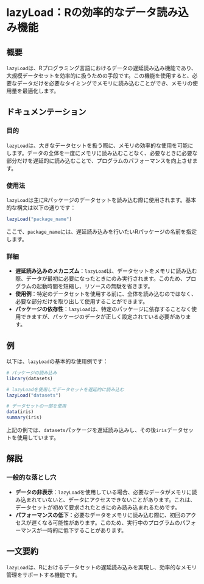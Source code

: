 <!--
Meta Description: # lazyLoad：Rの効率的なデータ読み込み機能 ## 概要 `lazyLoad`は、Rプログラミング言語におけるデータの遅延読み込み機能であり、大規模データセットを効率的に扱うための手段です。この機能を使用すると、必要なデータだけを必要なタイミングでメモリに読み込むことができ、メモリの使用量を...
Meta Keywords: lazyload, datasets, iris, package_name, このため
-->

# lazyLoad：Rの効率的なデータ読み込み機能

## 概要
`lazyLoad`は、Rプログラミング言語におけるデータの遅延読み込み機能であり、大規模データセットを効率的に扱うための手段です。この機能を使用すると、必要なデータだけを必要なタイミングでメモリに読み込むことができ、メモリの使用量を最適化します。

## ドキュメンテーション
### 目的
`lazyLoad`は、大きなデータセットを扱う際に、メモリの効率的な使用を可能にします。データの全体を一度にメモリに読み込むことなく、必要なときに必要な部分だけを遅延的に読み込むことで、プログラムのパフォーマンスを向上させます。

### 使用法
`lazyLoad`は主にRパッケージのデータセットを読み込む際に使用されます。基本的な構文は以下の通りです：

```r
lazyLoad("package_name")
```

ここで、`package_name`には、遅延読み込みを行いたいRパッケージの名前を指定します。

### 詳細
- **遅延読み込みのメカニズム**：`lazyLoad`は、データセットをメモリに読み込む際、データが最初に必要になったときにのみ実行されます。このため、プログラムの起動時間を短縮し、リソースの無駄を省きます。
- **使用例**：特定のデータセットを使用する前に、全体を読み込むのではなく、必要な部分だけを取り出して使用することができます。
- **パッケージの依存性**：`lazyLoad`は、特定のパッケージに依存することなく使用できますが、パッケージのデータが正しく設定されている必要があります。

## 例
以下は、`lazyLoad`の基本的な使用例です：

```r
# パッケージの読み込み
library(datasets)

# lazyLoadを使用してデータセットを遅延的に読み込む
lazyLoad("datasets")

# データセットの一部を使用
data(iris)
summary(iris)
```

上記の例では、`datasets`パッケージを遅延読み込みし、その後`iris`データセットを使用しています。

## 解説
### 一般的な落とし穴
- **データの非表示**：`lazyLoad`を使用している場合、必要なデータがメモリに読み込まれていないと、データにアクセスできないことがあります。これは、データセットが初めて要求されたときにのみ読み込まれるためです。
- **パフォーマンスの低下**：必要なデータをメモリに読み込む際に、初回のアクセスが遅くなる可能性があります。このため、実行中のプログラムのパフォーマンスが一時的に低下することがあります。

## 一文要約
`lazyLoad`は、Rにおけるデータセットの遅延読み込みを実現し、効率的なメモリ管理をサポートする機能です。
